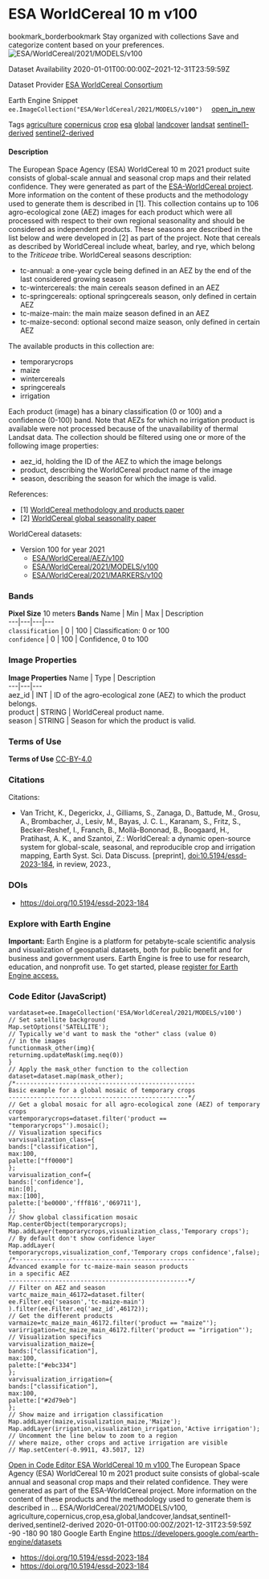  
#  ESA WorldCereal 10 m v100 
bookmark_borderbookmark Stay organized with collections  Save and categorize content based on your preferences. 
![ESA/WorldCereal/2021/MODELS/v100](https://developers.google.com/earth-engine/datasets/images/ESA/ESA_WorldCereal_2021_MODELS_v100_sample.png) 

Dataset Availability
    2020-01-01T00:00:00Z–2021-12-31T23:59:59Z 

Dataset Provider
     [ ESA WorldCereal Consortium ](https://esa-worldcereal.org/en) 

Earth Engine Snippet
     `    ee.ImageCollection("ESA/WorldCereal/2021/MODELS/v100")   ` [ open_in_new ](https://code.earthengine.google.com/?scriptPath=Examples:Datasets/ESA/ESA_WorldCereal_2021_MODELS_v100) 

Tags
     [agriculture](https://developers.google.com/earth-engine/datasets/tags/agriculture) [copernicus](https://developers.google.com/earth-engine/datasets/tags/copernicus) [crop](https://developers.google.com/earth-engine/datasets/tags/crop) [esa](https://developers.google.com/earth-engine/datasets/tags/esa) [global](https://developers.google.com/earth-engine/datasets/tags/global) [landcover](https://developers.google.com/earth-engine/datasets/tags/landcover) [landsat](https://developers.google.com/earth-engine/datasets/tags/landsat) [sentinel1-derived](https://developers.google.com/earth-engine/datasets/tags/sentinel1-derived) [sentinel2-derived](https://developers.google.com/earth-engine/datasets/tags/sentinel2-derived)
#### Description
The European Space Agency (ESA) WorldCereal 10 m 2021 product suite consists of global-scale annual and seasonal crop maps and their related confidence. They were generated as part of the [ESA-WorldCereal project](https://esa-worldcereal.org/). More information on the content of these products and the methodology used to generate them is described in [1].
This collection contains up to 106 agro-ecological zone (AEZ) images for each product which were all processed with respect to their own regional seasonality and should be considered as independent products. These seasons are described in the list below and were developed in [2] as part of the project. Note that cereals as described by WorldCereal include wheat, barley, and rye, which belong to the _Triticeae_ tribe.
WorldCereal seasons description:
  * tc-annual: a one-year cycle being defined in an AEZ by the end of the last considered growing season
  * tc-wintercereals: the main cereals season defined in an AEZ
  * tc-springcereals: optional springcereals season, only defined in certain AEZ
  * tc-maize-main: the main maize season defined in an AEZ
  * tc-maize-second: optional second maize season, only defined in certain AEZ


The available products in this collection are:
  * temporarycrops
  * maize
  * wintercereals
  * springcereals
  * irrigation


Each product (image) has a binary classification (0 or 100) and a confidence (0-100) band. Note that AEZs for which no irrigation product is available were not processed because of the unavailability of thermal Landsat data.
The collection should be filtered using one or more of the following image properties:
  * aez_id, holding the ID of the AEZ to which the image belongs
  * product, describing the WorldCereal product name of the image
  * season, describing the season for which the image is valid.


References:
  * [1] [WorldCereal methodology and products paper](https://doi.org/10.5194/essd-2023-184)
  * [2] [WorldCereal global seasonality paper](https://doi.org/10.1080/15481603.2022.2079273)


WorldCereal datasets:
  * Version 100 for year 2021 
    * [ESA/WorldCereal/AEZ/v100](https://developers.google.com/earth-engine/datasets/catalog/ESA_WorldCereal_AEZ_v100)
    * [ESA/WorldCereal/2021/MODELS/v100](https://developers.google.com/earth-engine/datasets/catalog/ESA_WorldCereal_2021_MODELS_v100)
    * [ESA/WorldCereal/2021/MARKERS/v100](https://developers.google.com/earth-engine/datasets/catalog/ESA_WorldCereal_2021_MARKERS_v100)


### Bands
**Pixel Size** 10 meters 
**Bands**
Name | Min | Max | Description  
---|---|---|---  
`classification` |  0  |  100  | Classification: 0 or 100  
`confidence` |  0  |  100  | Confidence, 0 to 100  
### Image Properties
**Image Properties**
Name | Type | Description  
---|---|---  
aez_id | INT | ID of the agro-ecological zone (AEZ) to which the product belongs.  
product | STRING | WorldCereal product name.  
season | STRING | Season for which the product is valid.  
### Terms of Use
**Terms of Use**
[CC-BY-4.0](https://spdx.org/licenses/CC-BY-4.0.html)
### Citations
Citations:
  * Van Tricht, K., Degerickx, J., Gilliams, S., Zanaga, D., Battude, M., Grosu, A., Brombacher, J., Lesiv, M., Bayas, J. C. L., Karanam, S., Fritz, S., Becker-Reshef, I., Franch, B., Mollà-Bononad, B., Boogaard, H., Pratihast, A. K., and Szantoi, Z.: WorldCereal: a dynamic open-source system for global-scale, seasonal, and reproducible crop and irrigation mapping, Earth Syst. Sci. Data Discuss. [preprint], [doi:10.5194/essd-2023-184](https://doi.org/10.5194/essd-2023-184), in review, 2023.,


### DOIs
  * [ https://doi.org/10.5194/essd-2023-184 ](https://doi.org/10.5194/essd-2023-184)


### Explore with Earth Engine
**Important:** Earth Engine is a platform for petabyte-scale scientific analysis and visualization of geospatial datasets, both for public benefit and for business and government users. Earth Engine is free to use for research, education, and nonprofit use. To get started, please [register for Earth Engine access.](https://console.cloud.google.com/earth-engine)
### Code Editor (JavaScript)
```
vardataset=ee.ImageCollection('ESA/WorldCereal/2021/MODELS/v100')
// Set satellite background
Map.setOptions('SATELLITE');
// Typically we'd want to mask the "other" class (value 0)
// in the images
functionmask_other(img){
returnimg.updateMask(img.neq(0))
}
// Apply the mask_other function to the collection
dataset=dataset.map(mask_other);
/*--------------------------------------------------
Basic example for a global mosaic of temporary crops
--------------------------------------------------*/
// Get a global mosaic for all agro-ecological zone (AEZ) of temporary crops
vartemporarycrops=dataset.filter('product == "temporarycrops"').mosaic();
// Visualization specifics
varvisualization_class={
bands:["classification"],
max:100,
palette:["ff0000"]
};
varvisualization_conf={
bands:['confidence'],
min:[0],
max:[100],
palette:['be0000','fff816','069711'],
};
// Show global classification mosaic
Map.centerObject(temporarycrops);
Map.addLayer(temporarycrops,visualization_class,'Temporary crops');
// By default don't show confidence layer
Map.addLayer(
temporarycrops,visualization_conf,'Temporary crops confidence',false);
/*--------------------------------------------------
Advanced example for tc-maize-main season products
in a specific AEZ
--------------------------------------------------*/
// Filter on AEZ and season
vartc_maize_main_46172=dataset.filter(
ee.Filter.eq('season','tc-maize-main')
).filter(ee.Filter.eq('aez_id',46172));
// Get the different products
varmaize=tc_maize_main_46172.filter('product == "maize"');
varirrigation=tc_maize_main_46172.filter('product == "irrigation"');
// Visualization specifics
varvisualization_maize={
bands:["classification"],
max:100,
palette:["#ebc334"]
};
varvisualization_irrigation={
bands:["classification"],
max:100,
palette:["#2d79eb"]
};
// Show maize and irrigation classification
Map.addLayer(maize,visualization_maize,'Maize');
Map.addLayer(irrigation,visualization_irrigation,'Active irrigation');
// Uncomment the line below to zoom to a region
// where maize, other crops and active irrigation are visible
// Map.setCenter(-0.9911, 43.5017, 12)
```
[ Open in Code Editor ](https://code.earthengine.google.com/?scriptPath=Examples:Datasets/ESA/ESA_WorldCereal_2021_MODELS_v100)
[ ESA WorldCereal 10 m v100 ](https://developers.google.com/earth-engine/datasets/catalog/ESA_WorldCereal_2021_MODELS_v100)
The European Space Agency (ESA) WorldCereal 10 m 2021 product suite consists of global-scale annual and seasonal crop maps and their related confidence. They were generated as part of the ESA-WorldCereal project. More information on the content of these products and the methodology used to generate them is described in …
ESA/WorldCereal/2021/MODELS/v100, agriculture,copernicus,crop,esa,global,landcover,landsat,sentinel1-derived,sentinel2-derived 
2020-01-01T00:00:00Z/2021-12-31T23:59:59Z
-90 -180 90 180 
Google Earth Engine
https://developers.google.com/earth-engine/datasets
  * [ https://doi.org/10.5194/essd-2023-184 ](https://doi.org/https://esa-worldcereal.org/en)
  * [ https://doi.org/10.5194/essd-2023-184 ](https://doi.org/https://developers.google.com/earth-engine/datasets/catalog/ESA_WorldCereal_2021_MODELS_v100)


